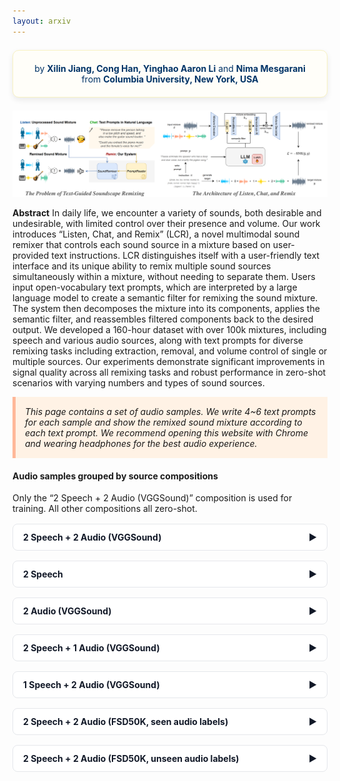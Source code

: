 ```yaml
---
layout: arxiv
---
```


<div style="background-color: #fffef9; padding: 20px; border-radius: 10px; border: 1px solid #f8f2c2; box-shadow: 0 4px 10px rgba(0,0,0,0.08); margin: 1.5em 0; text-align: center; color: #003366;">
  by <b>Xilin Jiang, Cong Han, Yinghao Aaron Li</b> and <b>Nima Mesgarani</b>
  <br>
  from <b>Columbia University, New York, USA</b>
</div>

![abstract](figures/LCR_demo.png)

**Abstract** In daily life, we encounter a variety of sounds, both desirable and undesirable, with limited control over their presence and volume. Our work introduces “Listen, Chat, and Remix” (LCR), a novel multimodal sound remixer that controls each sound source in a mixture based on user-provided text instructions. LCR distinguishes itself with a user-friendly text interface and its unique ability to remix multiple sound sources simultaneously within a mixture, without needing to separate them. Users input open-vocabulary text prompts, which are interpreted by a large language model to create a semantic filter for remixing the sound mixture. The system then decomposes the mixture into its components, applies the semantic filter, and reassembles filtered components back to the desired output. We developed a 160-hour dataset with over 100k mixtures, including speech and various audio sources, along with text prompts for diverse remixing tasks including extraction, removal, and volume control of single or multiple sources. Our experiments demonstrate significant improvements in signal quality across all remixing tasks and robust performance in zero-shot scenarios with varying numbers and types of sound sources.

<div style="background-color: #FFF2E5; padding: 15px; border-left: 5px solid #FFB899; font-style: italic;">
This page contains a set of audio samples. We write 4~6 text prompts for each sample and show the remixed sound mixture according to each text prompt. We recommend opening this website with Chrome and wearing headphones for the best audio experience.
</div>

<style>
  /* Container + table layout */
  .table-container {
    overflow-x: auto;
    width: 100%;
    color: #6B7280;                 /* default gray text */
  }
  .table-container table {
    width: max-content;
    border-collapse: collapse;
    border: 1px solid grey;
  }
  .table-container th,
  .table-container td {
    padding: 10px;
    border: 1px solid black;
    text-align: left;
    vertical-align: top;            /* top-align cells */
  }

  /* Wrapping: headers stay on one line; cells wrap (or honor <br>) */
  .table-container th { white-space: nowrap; color:#111827; }
  .table-container td { white-space: normal; }   /* <= put this AFTER any th,td white-space rules */
</style>

<style>
  /* Accordion */
  details.accordion { border: 1px solid #E5E7EB; border-radius: .5rem; margin: 1rem 0; background:#FFFFFF; }
  details.accordion > summary {
    list-style: none; cursor: pointer; padding: .75rem 1rem; font-weight: 700; color:#111827;
    display:flex; align-items:center; justify-content:space-between; gap:.75rem;
  }
  details.accordion[open] > summary { border-bottom: 1px solid #E5E7EB; }
  details.accordion .section-body { padding: 1rem; }
  /* Chevron */
  .chev { transition: transform .2s ease; }
  details[open] .chev { transform: rotate(90deg); }
</style>


#### Audio samples grouped by source compositions
Only the “2 Speech + 2 Audio (VGGSound)” composition is used for training. All other compositions all zero-shot.

<a name="2s2a"></a>
<details class="accordion">
  <summary>2 Speech + 2 Audio (VGGSound)<span class="chev">▶</span></summary>
  <div class="section-body">
<hr>

<table>
    <tbody>
        <tr>
        <th style="text-align: left;">🔉Input Mixture #1</th>
        <td style="text-align: center;">female speaker with high pitch, normal tempo, high energy, and neutral emotion</td>
        <td style="text-align: center;">male speaker with low pitch, high tempo, normal energy, and neutral emotion</td>
        <td style="text-align: center;">helicopter</td>
        <td style="text-align: center;">turkey gobbling</td>
        </tr>
        <tr>
        <td style="width: 20%;">
            <audio controls>
                <source src="wavs/2Speech2Audio/ex1/mix.wav" type="audio/wav">
                Your browser does not support the audio element.
            </audio>
        </td>
        <td style="width: 20%;">
            <audio controls>
                <source src="wavs/2Speech2Audio/ex1/s0.wav" type="audio/wav">
                Your browser does not support the audio element.
            </audio>
        </td>
        <td style="width: 20%;">
            <audio controls>
                <source src="wavs/2Speech2Audio/ex1/s1.wav" type="audio/wav">
                Your browser does not support the audio element.
            </audio>
        </td>
        <td style="width: 20%;">
            <audio controls>
                <source src="wavs/2Speech2Audio/ex1/s2.wav" type="audio/wav">
                Your browser does not support the audio element.
            </audio>
        </td>
        <td style="width: 20%;">
            <audio controls>
                <source src="wavs/2Speech2Audio/ex1/s3.wav" type="audio/wav">
                Your browser does not support the audio element.
            </audio>
        </td>
        </tr>
    </tbody>
</table>

<table>
    <tr>
        <td colspan="2" style="text-align: left; width: 50%;">✏️"Increase the volume of the speeches and decrease the volume of the background sounds."</td>
        <td colspan="2" style="text-align: left; width: 50%;">✏️"Let's pull out the sound of the fast-talking man and the turkey."</td>
    </tr>
    <tr>
        <th style="width: 25%; text-align: left;">✨Remixed Mixture A</th>
        <th style="width: 25%; text-align: left;">Target Mixture A</th>
        <th style="width: 25%; text-align: left;">✨Remixed Mixture B</th>
        <th style="width: 25%; text-align: left;">Target Mixture B</th>
    </tr>
    <tr>
        <td style="width: 25%;">
            <audio controls>
                <source src="wavs/2Speech2Audio/ex1/edit_UUDD.wav" type="audio/wav">
                Your browser does not support the audio element.
            </audio>
        </td>
        <td style="width: 25%;">
            <audio controls><source src="wavs/2Speech2Audio/ex1/tar_UUDD.wav" type="audio/wav">
                Your browser does not support the audio element.
            </audio>
        </td>
        <td style="width: 25%;">
            <audio controls>
                <source src="wavs/2Speech2Audio/ex1/edit_0101.wav" type="audio/wav">
                Your browser does not support the audio element.
            </audio>
        </td>
        <td style="width: 25%;">
            <audio controls><source src="wavs/2Speech2Audio/ex1/tar_0101.wav" type="audio/wav">
                Your browser does not support the audio element.
            </audio>
        </td>
    </tr>
    <tr>
        <td colspan="2" style="text-align: left; width: 50%;">✏️"Remove all people talking."</td>
        <td colspan="2" style="text-align: left; width: 50%;">✏️"Why not get rid of the man's voice and the turkey's noise, and reduce the helicopter's volume?"</td>
    </tr>
    <tr>
        <th style="width: 25%; text-align: left;">✨Remixed Mixture C</th>
        <th style="width: 25%; text-align: left;">Target Mixture C</th>
        <th style="width: 25%; text-align: left;">✨Remixed Mixture D</th>
        <th style="width: 25%; text-align: left;">Target Mixture D</th>
    </tr>
    <tr>
        <td style="width: 25%;">
            <audio controls>
                <source src="wavs/2Speech2Audio/ex1/edit_0011.wav" type="audio/wav">
                Your browser does not support the audio element.
            </audio>
        </td>
        <td style="width: 25%;">
            <audio controls><source src="wavs/2Speech2Audio/ex1/tar_0011.wav" type="audio/wav">
                Your browser does not support the audio element.
            </audio>
        </td>
        <td style="width: 25%;">
            <audio controls>
                <source src="wavs/2Speech2Audio/ex1/edit_10D0.wav" type="audio/wav">
                Your browser does not support the audio element.
            </audio>
        </td>
        <td style="width: 25%;">
            <audio controls><source src="wavs/2Speech2Audio/ex1/tar_10D0.wav" type="audio/wav">
                Your browser does not support the audio element.
            </audio>
        </td>
    </tr>
    <tr>
        <td colspan="2" style="text-align: left; width: 50%;">✏️"Could you kindly eliminate the sound of the helicopter? I appreciate it."</td>
        <td colspan="2" style="text-align: left; width: 50%;">✏️"Please extract the person with an elevated tone."</td>
    </tr>
    <tr>
        <th style="width: 25%; text-align: left;">✨Remixed Mixture E</th>
        <th style="width: 25%; text-align: left;">Target Mixture E</th>
        <th style="width: 25%; text-align: left;">✨Remixed Mixture F</th>
        <th style="width: 25%; text-align: left;">Target Mixture F</th>
    </tr>
    <tr>
        <td style="width: 25%;">
            <audio controls>
                <source src="wavs/2Speech2Audio/ex1/edit_1101.wav" type="audio/wav">
                Your browser does not support the audio element.
            </audio>
        </td>
        <td style="width: 25%;">
            <audio controls><source src="wavs/2Speech2Audio/ex1/tar_1101.wav" type="audio/wav">
                Your browser does not support the audio element.
            </audio>
        </td>
        <td style="width: 25%;">
            <audio controls>
                <source src="wavs/2Speech2Audio/ex1/edit_1000.wav" type="audio/wav">
                Your browser does not support the audio element.
            </audio>
        </td>
        <td style="width: 25%;">
            <audio controls><source src="wavs/2Speech2Audio/ex1/tar_1000.wav" type="audio/wav">
                Your browser does not support the audio element.
            </audio>
        </td>
    </tr>
</table>
<hr>

<table>
    <tbody>
        <tr>
        <th style="text-align: left;">🔉Input Mixture #2 <span style="font-weight: normal;">consists of</span> </th>
        <td style="text-align: center;">male speaker with low pitch, low tempo, low energy, and sad emotion</td>
        <td style="text-align: center;">female speaker with high pitch, normal tempo, normal energy, and neutral emotion</td>
        <td style="text-align: center;">playing accordion</td>
        <td style="text-align: center;">playing drum kit</td>
        </tr>
        <tr>
        <td style="width: 20%;">
            <audio controls>
                <source src="wavs/2Speech2Audio/ex2/mix.wav" type="audio/wav">
                Your browser does not support the audio element.
            </audio>
        </td>
        <td style="width: 20%;">
            <audio controls>
                <source src="wavs/2Speech2Audio/ex2/s0.wav" type="audio/wav">
                Your browser does not support the audio element.
            </audio>
        </td>
        <td style="width: 20%;">
            <audio controls>
                <source src="wavs/2Speech2Audio/ex2/s1.wav" type="audio/wav">
                Your browser does not support the audio element.
            </audio>
        </td>
        <td style="width: 20%;">
            <audio controls>
                <source src="wavs/2Speech2Audio/ex2/s2.wav" type="audio/wav">
                Your browser does not support the audio element.
            </audio>
        </td>
        <td style="width: 20%;">
            <audio controls>
                <source src="wavs/2Speech2Audio/ex2/s3.wav" type="audio/wav">
                Your browser does not support the audio element.
            </audio>
        </td>
        </tr>
    </tbody>
</table>

<table>
    <tr>
        <td colspan="2" style="text-align: left; width: 50%;">✏️"Is it possible to single out the accordion's performance?"</td>
        <td colspan="2" style="text-align: left; width: 50%;">✏️"Lower the volume of the live accordion music that is currently being played, please."</td>
    </tr>
    <tr>
        <th style="width: 25%; text-align: left;">✨Remixed Mixture A</th>
        <th style="width: 25%; text-align: left;">Target Mixture A</th>
        <th style="width: 25%; text-align: left;">✨Remixed Mixture B</th>
        <th style="width: 25%; text-align: left;">Target Mixture B</th>
    </tr>
    <tr>
        <td style="width: 25%;">
            <audio controls>
                <source src="wavs/2Speech2Audio/ex2/edit_0010.wav" type="audio/wav">
                Your browser does not support the audio element.
            </audio>
        </td>
        <td style="width: 25%;">
            <audio controls><source src="wavs/2Speech2Audio/ex2/tar_0010.wav" type="audio/wav">
                Your browser does not support the audio element.
            </audio>
        </td>
        <td style="width: 25%;">
            <audio controls>
                <source src="wavs/2Speech2Audio/ex2/edit_11D1.wav" type="audio/wav">
                Your browser does not support the audio element.
            </audio>
        </td>
        <td style="width: 25%;">
            <audio controls><source src="wavs/2Speech2Audio/ex2/tar_11D1.wav" type="audio/wav">
                Your browser does not support the audio element.
            </audio>
        </td>
    </tr>
    <tr>
        <td colspan="2" style="text-align: left; width: 50%;">✏️"Could you raise the decibel level of the gloomy speaker that has a subdued tone?"</td>
        <td colspan="2" style="text-align: left; width: 50%;">✏️"Please raise the sound for the
            female speaker with a standard tempo, amplify the playing accordion, reduce the playing drum kit, and decrease the volume for the male speaker with a sluggish pace."</td>
    </tr>
    <tr>
        <th style="width: 25%; text-align: left;">✨Remixed Mixture C</th>
        <th style="width: 25%; text-align: left;">Target Mixture C</th>
        <th style="width: 25%; text-align: left;">✨Remixed Mixture D</th>
        <th style="width: 25%; text-align: left;">Target Mixture D</th>
    </tr>
    <tr>
        <td style="width: 25%;">
            <audio controls>
                <source src="wavs/2Speech2Audio/ex2/edit_U111.wav" type="audio/wav">
                Your browser does not support the audio element.
            </audio>
        </td>
        <td style="width: 25%;">
            <audio controls><source src="wavs/2Speech2Audio/ex2/tar_U111.wav" type="audio/wav">
                Your browser does not support the audio element.
            </audio>
        </td>
        <td style="width: 25%;">
            <audio controls>
                <source src="wavs/2Speech2Audio/ex2/edit_DUUD.wav" type="audio/wav">
                Your browser does not support the audio element.
            </audio>
        </td>
        <td style="width: 25%;">
            <audio controls><source src="wavs/2Speech2Audio/ex2/tar_DUUD.wav" type="audio/wav">
                Your browser does not support the audio element.
            </audio>
        </td>
    </tr>
    <tr>
        <td colspan="2" style="text-align: left; width: 50%;">✏️"I'd like you to exclude the speaker with a high-frequency voice and average vitality, conveying a neutral tone."</td>
        <td colspan="2" style="text-align: left; width: 50%;">✏️"Make everything quieter."</td>
    </tr>
    <tr>
        <th style="width: 25%; text-align: left;">✨Remixed Mixture E</th>
        <th style="width: 25%; text-align: left;">Target Mixture E</th>
        <th style="width: 25%; text-align: left;">✨Remixed Mixture F</th>
        <th style="width: 25%; text-align: left;">Target Mixture F</th>
    </tr>
    <tr>
        <td style="width: 25%;">
            <audio controls>
                <source src="wavs/2Speech2Audio/ex2/edit_1011.wav" type="audio/wav">
                Your browser does not support the audio element.
            </audio>
        </td>
        <td style="width: 25%;">
            <audio controls><source src="wavs/2Speech2Audio/ex2/tar_1011.wav" type="audio/wav">
                Your browser does not support the audio element.
            </audio>
        </td>
        <td style="width: 25%;">
            <audio controls>
                <source src="wavs/2Speech2Audio/ex2/edit_DDDD.wav" type="audio/wav">
                Your browser does not support the audio element.
            </audio>
        </td>
        <td style="width: 25%;">
            <audio controls><source src="wavs/2Speech2Audio/ex2/tar_DDDD.wav" type="audio/wav">
                Your browser does not support the audio element.
            </audio>
        </td>
    </tr>
</table>
<hr>

<table>
    <tbody>
        <tr>
        <th style="text-align: left;">🔉Input Mixture #3 <span style="font-weight: normal;">consists of</span> </th>
        <td style="text-align: center;">male speaker with low pitch, normal tempo, normal energy, and neutral emotion</td>
        <td style="text-align: center;">male speaker with low pitch, high tempo, normal energy, and neutral emotion</td>
        <td style="text-align: center;">underwater bubbling</td>
        <td style="text-align: center;">train horning</td>
        </tr>
        <tr>
        <td style="width: 20%;">
            <audio controls>
                <source src="wavs/2Speech2Audio/ex3/mix.wav" type="audio/wav">
                Your browser does not support the audio element.
            </audio>
        </td>
        <td style="width: 20%;">
            <audio controls>
                <source src="wavs/2Speech2Audio/ex3/s0.wav" type="audio/wav">
                Your browser does not support the audio element.
            </audio>
        </td>
        <td style="width: 20%;">
            <audio controls>
                <source src="wavs/2Speech2Audio/ex3/s1.wav" type="audio/wav">
                Your browser does not support the audio element.
            </audio>
        </td>
        <td style="width: 20%;">
            <audio controls>
                <source src="wavs/2Speech2Audio/ex3/s2.wav" type="audio/wav">
                Your browser does not support the audio element.
            </audio>
        </td>
        <td style="width: 20%;">
            <audio controls>
                <source src="wavs/2Speech2Audio/ex3/s3.wav" type="audio/wav">
                Your browser does not support the audio element.
            </audio>
        </td>
        </tr>
    </tbody>
</table>


<table>
    <tr>
        <td colspan="2" style="text-align: left; width: 50%;">✏️"Enhance this recording by removing all the noises."</td>
        <td colspan="2" style="text-align: left; width: 50%;">✏️"Could you raise the audio level of the underwater bubbling sound exclusively?"</td>
    </tr>
    <tr>
        <th style="width: 25%; text-align: left;">✨Remixed Mixture A</th>
        <th style="width: 25%; text-align: left;">Target Mixture A</th>
        <th style="width: 25%; text-align: left;">✨Remixed Mixture B</th>
        <th style="width: 25%; text-align: left;">Target Mixture B</th>
    </tr>
    <tr>
        <td style="width: 25%;">
            <audio controls>
                <source src="wavs/2Speech2Audio/ex3/edit_1100.wav" type="audio/wav">
                Your browser does not support the audio element.
            </audio>
        </td>
        <td style="width: 25%;">
            <audio controls><source src="wavs/2Speech2Audio/ex3/tar_1100.wav" type="audio/wav">
                Your browser does not support the audio element.
            </audio>
        </td>
        <td style="width: 25%;">
            <audio controls>
                <source src="wavs/2Speech2Audio/ex3/edit_11U1.wav" type="audio/wav">
                Your browser does not support the audio element.
            </audio>
        </td>
        <td style="width: 25%;">
            <audio controls><source src="wavs/2Speech2Audio/ex3/tar_11U1.wav" type="audio/wav">
                Your browser does not support the audio element.
            </audio>
        </td>
    </tr>
    <tr>
        <td colspan="2" style="text-align: left; width: 50%;">✏️"Can you adjust the sound so
            that both speakers are louder, the train horn is quieter, and the underwater bubbling is completely removed from the recording?"</td>
        <td colspan="2" style="text-align: left; width: 50%;">✏️"Is it possible to turn down the speakers' volume and crank up the background ambiance?"</td>
    </tr>
    <tr>
        <th style="width: 25%; text-align: left;">✨Remixed Mixture C</th>
        <th style="width: 25%; text-align: left;">Target Mixture C</th>
        <th style="width: 25%; text-align: left;">✨Remixed Mixture D</th>
        <th style="width: 25%; text-align: left;">Target Mixture D</th>
    </tr>
    <tr>
        <td style="width: 25%;">
            <audio controls>
                <source src="wavs/2Speech2Audio/ex3/edit_UU0D.wav" type="audio/wav">
                Your browser does not support the audio element.
            </audio>
        </td>
        <td style="width: 25%;">
            <audio controls><source src="wavs/2Speech2Audio/ex3/tar_UU0D.wav" type="audio/wav">
                Your browser does not support the audio element.
            </audio>
        </td>
        <td style="width: 25%;">
            <audio controls>
                <source src="wavs/2Speech2Audio/ex3/edit_DDUU.wav" type="audio/wav">
                Your browser does not support the audio element.
            </audio>
        </td>
        <td style="width: 25%;">
            <audio controls><source src="wavs/2Speech2Audio/ex3/tar_DDUU.wav" type="audio/wav">
                Your browser does not support the audio element.
            </audio>
        </td>
    </tr>
    <tr>
        <td colspan="2" style="text-align: left; width: 50%;">✏️"I'd like you to edit out the speaker characterized by a faster tempo and the train horn sound altogether."</td>
        <td colspan="2" style="text-align: left; width: 50%;">✏️"Can you remove the speaker with a rapid rhythm?"</td>
    </tr>
    <tr>
        <th style="width: 25%; text-align: left;">✨Remixed Mixture E</th>
        <th style="width: 25%; text-align: left;">Target Mixture E</th>
        <th style="width: 25%; text-align: left;">✨Remixed Mixture F</th>
        <th style="width: 25%; text-align: left;">Target Mixture F</th>
    </tr>
    <tr>
        <td style="width: 25%;">
            <audio controls>
                <source src="wavs/2Speech2Audio/ex3/edit_1010.wav" type="audio/wav">
                Your browser does not support the audio element.
            </audio>
        </td>
        <td style="width: 25%;">
            <audio controls><source src="wavs/2Speech2Audio/ex3/tar_1010.wav" type="audio/wav">
                Your browser does not support the audio element.
            </audio>
        </td>
        <td style="width: 25%;">
            <audio controls>
                <source src="wavs/2Speech2Audio/ex3/edit_1011.wav" type="audio/wav">
                Your browser does not support the audio element.
            </audio>
        </td>
        <td style="width: 25%;">
            <audio controls><source src="wavs/2Speech2Audio/ex3/tar_1011.wav" type="audio/wav">
                Your browser does not support the audio element.
            </audio>
        </td>
    </tr>
</table>
<hr>

<table>
    <tbody>
        <tr>
        <th style="text-align: left;">🔉Input Mixture #4 <span style="font-weight: normal;">consists of</span> </th>
        <td style="text-align: center;">female speaker with normal pitch, normal tempo, normal energy, and neutral emotion</td>
        <td style="text-align: center;">male speaker with low pitch, normal tempo, high energy, and neutral emotion</td>
        <td style="text-align: center;">playing hammond organ</td>
        <td style="text-align: center;">rain</td>
        </tr>
        <tr>
        <td style="width: 20%;">
            <audio controls>
                <source src="wavs/2Speech2Audio/ex4/mix.wav" type="audio/wav">
                Your browser does not support the audio element.
            </audio>
        </td>
        <td style="width: 20%;">
            <audio controls>
                <source src="wavs/2Speech2Audio/ex4/s0.wav" type="audio/wav">
                Your browser does not support the audio element.
            </audio>
        </td>
        <td style="width: 20%;">
            <audio controls>
                <source src="wavs/2Speech2Audio/ex4/s1.wav" type="audio/wav">
                Your browser does not support the audio element.
            </audio>
        </td>
        <td style="width: 20%;">
            <audio controls>
                <source src="wavs/2Speech2Audio/ex4/s2.wav" type="audio/wav">
                Your browser does not support the audio element.
            </audio>
        </td>
        <td style="width: 20%;">
            <audio controls>
                <source src="wavs/2Speech2Audio/ex4/s3.wav" type="audio/wav">
                Your browser does not support the audio element.
            </audio>
        </td>
        </tr>
    </tbody>
</table>


<table>
    <tr>
        <td colspan="2" style="text-align: left; width: 50%;">✏️"Can you edit the recording to extract the sound of the organ and rainfall?"</td>
        <td colspan="2" style="text-align: left; width: 50%;">✏️"Can you modify the sound so that the rain and Hammond organ
            are quieter, the female speaker with normal pitch and energy is louder, and the male speaker with low pitch and high energy is entirely eliminated from the recording?"</td>
    </tr>
    <tr>
        <th style="width: 25%; text-align: left;">✨Remixed Mixture A</th>
        <th style="width: 25%; text-align: left;">Target Mixture A</th>
        <th style="width: 25%; text-align: left;">✨Remixed Mixture B</th>
        <th style="width: 25%; text-align: left;">Target Mixture B</th>
    </tr>
    <tr>
        <td style="width: 25%;">
            <audio controls>
                <source src="wavs/2Speech2Audio/ex4/edit_0011.wav" type="audio/wav">
                Your browser does not support the audio element.
            </audio>
        </td>
        <td style="width: 25%;">
            <audio controls><source src="wavs/2Speech2Audio/ex4/tar_0011.wav" type="audio/wav">
                Your browser does not support the audio element.
            </audio>
        </td>
        <td style="width: 25%;">
            <audio controls>
                <source src="wavs/2Speech2Audio/ex4/edit_U0DD.wav" type="audio/wav">
                Your browser does not support the audio element.
            </audio>
        </td>
        <td style="width: 25%;">
            <audio controls><source src="wavs/2Speech2Audio/ex4/tar_U0DD.wav" type="audio/wav">
                Your browser does not support the audio element.
            </audio>
        </td>
    </tr>
    <tr>
        <td colspan="2" style="text-align: left; width: 50%;">✏️"I'd like you to turn down the volume for the lady with the average pitch."</td>
        <td colspan="2" style="text-align: left; width: 50%;">✏️"Please remove the the organ music and both the female and male speakers
            in the audio track."</td>
    </tr>
    <tr>
        <th style="width: 25%; text-align: left;">✨Remixed Mixture C</th>
        <th style="width: 25%; text-align: left;">Target Mixture C</th>
        <th style="width: 25%; text-align: left;">✨Remixed Mixture D</th>
        <th style="width: 25%; text-align: left;">Target Mixture D</th>
    </tr>
    <tr>
        <td style="width: 25%;">
            <audio controls>
                <source src="wavs/2Speech2Audio/ex4/edit_D111.wav" type="audio/wav">
                Your browser does not support the audio element.
            </audio>
        </td>
        <td style="width: 25%;">
            <audio controls><source src="wavs/2Speech2Audio/ex4/tar_D111.wav" type="audio/wav">
                Your browser does not support the audio element.
            </audio>
        </td>
        <td style="width: 25%;">
            <audio controls>
                <source src="wavs/2Speech2Audio/ex4/edit_0001.wav" type="audio/wav">
                Your browser does not support the audio element.
            </audio>
        </td>
        <td style="width: 25%;">
            <audio controls><source src="wavs/2Speech2Audio/ex4/tar_0001.wav" type="audio/wav">
                Your browser does not support the audio element.
            </audio>
        </td>
    </tr>
    <tr>
        <td colspan="2" style="text-align: left; width: 50%;">✏️"Please make the organ music louder."</td>
        <td colspan="2" style="text-align: left; width: 50%;">✏️"Let's extract the part featuring the speaker characterized by typical tone?"</td>
    </tr>
    <tr>
        <th style="width: 25%; text-align: left;">✨Remixed Mixture E</th>
        <th style="width: 25%; text-align: left;">Target Mixture E</th>
        <th style="width: 25%; text-align: left;">✨Remixed Mixture F</th>
        <th style="width: 25%; text-align: left;">Target Mixture F</th>
    </tr>
    <tr>
        <td style="width: 25%;">
            <audio controls>
                <source src="wavs/2Speech2Audio/ex4/edit_11U1.wav" type="audio/wav">
                Your browser does not support the audio element.
            </audio>
        </td>
        <td style="width: 25%;">
            <audio controls><source src="wavs/2Speech2Audio/ex4/tar_11U1.wav" type="audio/wav">
                Your browser does not support the audio element.
            </audio>
        </td>
        <td style="width: 25%;">
            <audio controls>
                <source src="wavs/2Speech2Audio/ex4/edit_1000.wav" type="audio/wav">
                Your browser does not support the audio element.
            </audio>
        </td>
        <td style="width: 25%;">
            <audio controls><source src="wavs/2Speech2Audio/ex4/tar_1000.wav" type="audio/wav">
                Your browser does not support the audio element.
            </audio>
        </td>
    </tr>
</table>
<hr>

<table>
    <tbody>
        <tr>
        <th style="text-align: left;">🔉Input Mixture #5 <span style="font-weight: normal;">consists of</span> </th>
        <td style="text-align: center;">female speaker with normal pitch, normal tempo, low energy, and neutral emotion</td>
        <td style="text-align: center;">female speaker with normal pitch, low tempo, normal energy, and neutral emotion</td>
        <td style="text-align: center;">church bell ringing</td>
        <td style="text-align: center;">playing theremin</td>
        </tr>
        <tr>
        <td style="width: 20%;">
            <audio controls>
                <source src="wavs/2Speech2Audio/ex5/mix.wav" type="audio/wav">
                Your browser does not support the audio element.
            </audio>
        </td>
        <td style="width: 20%;">
            <audio controls>
                <source src="wavs/2Speech2Audio/ex5/s0.wav" type="audio/wav">
                Your browser does not support the audio element.
            </audio>
        </td>
        <td style="width: 20%;">
            <audio controls>
                <source src="wavs/2Speech2Audio/ex5/s1.wav" type="audio/wav">
                Your browser does not support the audio element.
            </audio>
        </td>
        <td style="width: 20%;">
            <audio controls>
                <source src="wavs/2Speech2Audio/ex5/s2.wav" type="audio/wav">
                Your browser does not support the audio element.
            </audio>
        </td>
        <td style="width: 20%;">
            <audio controls>
                <source src="wavs/2Speech2Audio/ex5/s3.wav" type="audio/wav">
                Your browser does not support the audio element.
            </audio>
        </td>
        </tr>
    </tbody>
</table>


<table>
    <tr>
        <td colspan="2" style="text-align: left; width: 50%;">✏️"Extract the bell ringing from the rest of the audio."</td>
        <td colspan="2" style="text-align: left; width: 50%;">✏️"Could you amplify the audio level of the speaker with normal energy and slow tempo, and also raise the church bell ringing sound, but lower the volume of the speaker with low vitality?"</td>
    </tr>
    <tr>
        <th style="width: 25%; text-align: left;">✨Remixed Mixture A</th>
        <th style="width: 25%; text-align: left;">Target Mixture A</th>
        <th style="width: 25%; text-align: left;">✨Remixed Mixture B</th>
        <th style="width: 25%; text-align: left;">Target Mixture B</th>
    </tr>
    <tr>
        <td style="width: 25%;">
            <audio controls>
                <source src="wavs/2Speech2Audio/ex5/edit_0010.wav" type="audio/wav">
                Your browser does not support the audio element.
            </audio>
        </td>
        <td style="width: 25%;">
            <audio controls><source src="wavs/2Speech2Audio/ex5/tar_0010.wav" type="audio/wav">
                Your browser does not support the audio element.
            </audio>
        </td>
        <td style="width: 25%;">
            <audio controls>
                <source src="wavs/2Speech2Audio/ex5/edit_DUU1.wav" type="audio/wav">
                Your browser does not support the audio element.
            </audio>
        </td>
        <td style="width: 25%;">
            <audio controls><source src="wavs/2Speech2Audio/ex5/tar_DUU1.wav" type="audio/wav">
                Your browser does not support the audio element.
            </audio>
        </td>
    </tr>
    <tr>
        <td colspan="2" style="text-align: left; width: 50%;">✏️"Let's extract all human voices from the recording."</td>
        <td colspan="2" style="text-align: left; width: 50%;">✏️"Reduce the background audio and turn up the volume on the talking parts."</td>
    </tr>
    <tr>
        <th style="width: 25%; text-align: left;">✨Remixed Mixture C</th>
        <th style="width: 25%; text-align: left;">Target Mixture C</th>
        <th style="width: 25%; text-align: left;">✨Remixed Mixture D</th>
        <th style="width: 25%; text-align: left;">Target Mixture D</th>
    </tr>
    <tr>
        <td style="width: 25%;">
            <audio controls>
                <source src="wavs/2Speech2Audio/ex5/edit_1100.wav" type="audio/wav">
                Your browser does not support the audio element.
            </audio>
        </td>
        <td style="width: 25%;">
            <audio controls><source src="wavs/2Speech2Audio/ex5/tar_1100.wav" type="audio/wav">
                Your browser does not support the audio element.
            </audio>
        </td>
        <td style="width: 25%;">
            <audio controls>
                <source src="wavs/2Speech2Audio/ex5/edit_UUDD.wav" type="audio/wav">
                Your browser does not support the audio element.
            </audio>
        </td>
        <td style="width: 25%;">
            <audio controls><source src="wavs/2Speech2Audio/ex5/tar_UUDD.wav" type="audio/wav">
                Your browser does not support the audio element.
            </audio>
        </td>
    </tr>
    <tr>
        <td colspan="2" style="text-align: left; width: 50%;">✏️"Is it feasible to erase the theremin's playing sound?"</td>
        <td colspan="2" style="text-align: left; width: 50%;">✏️"I'd like you to amplify the playing theremin sound and reduce the church bell ringing sound."</td>
    </tr>
    <tr>
        <th style="width: 25%; text-align: left;">✨Remixed Mixture E</th>
        <th style="width: 25%; text-align: left;">Target Mixture E</th>
        <th style="width: 25%; text-align: left;">✨Remixed Mixture F</th>
        <th style="width: 25%; text-align: left;">Target Mixture F</th>
    </tr>
    <tr>
        <td style="width: 25%;">
            <audio controls>
                <source src="wavs/2Speech2Audio/ex5/edit_1110.wav" type="audio/wav">
                Your browser does not support the audio element.
            </audio>
        </td>
        <td style="width: 25%;">
            <audio controls><source src="wavs/2Speech2Audio/ex5/tar_1110.wav" type="audio/wav">
                Your browser does not support the audio element.
            </audio>
        </td>
        <td style="width: 25%;">
            <audio controls>
                <source src="wavs/2Speech2Audio/ex5/edit_11DU.wav" type="audio/wav">
                Your browser does not support the audio element.
            </audio>
        </td>
        <td style="width: 25%;">
            <audio controls><source src="wavs/2Speech2Audio/ex5/tar_11DU.wav" type="audio/wav">
                Your browser does not support the audio element.
            </audio>
        </td>
    </tr>
</table>
<hr>
  </div>
</details>

<a name="2s"></a>
<details class="accordion">
  <summary>2 Speech<span class="chev">▶</span></summary>
  <div class="section-body">
<hr>

<table>
    <tbody>
        <tr>
        <th style="text-align: left;">🔉Input Mixture #6 <span style="font-weight: normal;">consists of</span> </th>
        <td style="text-align: center;">female speaker with normal pitch, normal <br> tempo, low energy, and contempt emotion</td>
        <td style="text-align: center;">female speaker with normal pitch, normal <br> tempo, normal energy, and neutral emotion</td>
        </tr>
        <tr>
        <td style="width: 33%;">
            <audio controls>
                <source src="wavs/2Speech/ex1/mix.wav" type="audio/wav">
                Your browser does not support the audio element.
            </audio>
        </td>
        <td style="width: 33%;">
            <audio controls>
                <source src="wavs/2Speech/ex1/s0.wav" type="audio/wav">
                Your browser does not support the audio element.
            </audio>
        </td>
        <td style="width: 33%;">
            <audio controls>
                <source src="wavs/2Speech/ex1/s1.wav" type="audio/wav">
                Your browser does not support the audio element.
            </audio>
        </td>
        </tr>
    </tbody>
</table>


<table>
    <tr>
        <td colspan="2" style="text-align: left; width: 50%;">✏️"Can you extract the speaker characterized by their contemptuous manner?"</td>
        <td colspan="2" style="text-align: left; width: 50%;">✏️"Is it possible to turn up the volume of the speaker exhibiting typical enthusiasm and reduce the volume of the speaker showing low energy?"</td>
    </tr>
    <tr>
        <th style="width: 25%; text-align: left;">✨Remixed Mixture A</th>
        <th style="width: 25%; text-align: left;">Target Mixture A</th>
        <th style="width: 25%; text-align: left;">✨Remixed Mixture B</th>
        <th style="width: 25%; text-align: left;">Target Mixture B</th>
    </tr>
    <tr>
        <td style="width: 25%;">
            <audio controls>
                <source src="wavs/2Speech/ex1/edit_10.wav" type="audio/wav">
                Your browser does not support the audio element.
            </audio>
        </td>
        <td style="width: 25%;">
            <audio controls><source src="wavs/2Speech/ex1/tar_10.wav" type="audio/wav">
                Your browser does not support the audio element.
            </audio>
        </td>
        <td style="width: 25%;">
            <audio controls>
                <source src="wavs/2Speech/ex1/edit_DU.wav" type="audio/wav">
                Your browser does not support the audio element.
            </audio>
        </td>
        <td style="width: 25%;">
            <audio controls><source src="wavs/2Speech/ex1/tar_DU.wav" type="audio/wav">
                Your browser does not support the audio element.
            </audio>
        </td>
    </tr>
    <tr>
        <td colspan="2" style="text-align: left; width: 50%;">✏️"Could you isolate the speaker without emotion and speaking in a normal volume?"</td>
        <td colspan="2" style="text-align: left; width: 50%;">✏️"Why not turn up the sound of the contemptuous speaker while removing the speaker maintaining a neutral emotional state?"</td>
    </tr>
    <tr>
        <th style="width: 25%; text-align: left;">✨Remixed Mixture C</th>
        <th style="width: 25%; text-align: left;">Target Mixture C</th>
        <th style="width: 25%; text-align: left;">✨Remixed Mixture D</th>
        <th style="width: 25%; text-align: left;">Target Mixture D</th>
    </tr>
    <tr>
        <td style="width: 25%;">
            <audio controls>
                <source src="wavs/2Speech/ex1/edit_01.wav" type="audio/wav">
                Your browser does not support the audio element.
            </audio>
        </td>
        <td style="width: 25%;">
            <audio controls><source src="wavs/2Speech/ex1/tar_01.wav" type="audio/wav">
                Your browser does not support the audio element.
            </audio>
        </td>
        <td style="width: 25%;">
            <audio controls>
                <source src="wavs/2Speech/ex1/edit_U0.wav" type="audio/wav">
                Your browser does not support the audio element.
            </audio>
        </td>
        <td style="width: 25%;">
            <audio controls><source src="wavs/2Speech/ex1/tar_U0.wav" type="audio/wav">
                Your browser does not support the audio element.
            </audio>
        </td>
    </tr>
</table>
<hr>

<table>
    <tbody>
        <tr>
        <th style="text-align: left;">🔉Input Mixture #7 <span style="font-weight: normal;">consists of</span> </th>
        <td style="text-align: center;">female speaker with normal pitch, high <br> tempo, normal energy, and neutral emotion</td>
        <td style="text-align: center;">male speaker with low pitch, low <br> tempo, high energy, and neutral emotion</td>
        </tr>
        <tr>
        <td style="width: 33%;">
            <audio controls>
                <source src="wavs/2Speech/ex2/mix.wav" type="audio/wav">
                Your browser does not support the audio element.
            </audio>
        </td>
        <td style="width: 33%;">
            <audio controls>
                <source src="wavs/2Speech/ex2/s0.wav" type="audio/wav">
                Your browser does not support the audio element.
            </audio>
        </td>
        <td style="width: 33%;">
            <audio controls>
                <source src="wavs/2Speech/ex2/s1.wav" type="audio/wav">
                Your browser does not support the audio element.
            </audio>
        </td>
        </tr>
    </tbody>
</table>

<table>
    <tr>
        <td colspan="2" style="text-align: left; width: 50%;">✏️"I'd appreciate it if you could eliminate the speaker who is speaking at a rapid pace."</td>
        <td colspan="2" style="text-align: left; width: 50%;">✏️"The female speaker talks is loud. Could you turn down the volume?"</td>
    </tr>
    <tr>
        <th style="width: 25%; text-align: left;">✨Remixed Mixture A</th>
        <th style="width: 25%; text-align: left;">Target Mixture A</th>
        <th style="width: 25%; text-align: left;">✨Remixed Mixture B</th>
        <th style="width: 25%; text-align: left;">Target Mixture B</th>
    </tr>
    <tr>
        <td style="width: 25%;">
            <audio controls>
                <source src="wavs/2Speech/ex2/edit_01.wav" type="audio/wav">
                Your browser does not support the audio element.
            </audio>
        </td>
        <td style="width: 25%;">
            <audio controls><source src="wavs/2Speech/ex2/tar_01.wav" type="audio/wav">
                Your browser does not support the audio element.
            </audio>
        </td>
        <td style="width: 25%;">
            <audio controls>
                <source src="wavs/2Speech/ex2/edit_D1.wav" type="audio/wav">
                Your browser does not support the audio element.
            </audio>
        </td>
        <td style="width: 25%;">
            <audio controls><source src="wavs/2Speech/ex2/tar_D1.wav" type="audio/wav">
                Your browser does not support the audio element.
            </audio>
        </td>
    </tr>
    <tr>
        <td colspan="2" style="text-align: left; width: 50%;">✏️"Remove the gentleman with a deep tone."</td>
        <td colspan="2" style="text-align: left; width: 50%;">✏️"Begin by decreasing the volume of the female speaker with a fast tempo, and then increase the volume of the male speaker with a low pitch."</td>
    </tr>
    <tr>
        <th style="width: 25%; text-align: left;">✨Remixed Mixture C</th>
        <th style="width: 25%; text-align: left;">Target Mixture C</th>
        <th style="width: 25%; text-align: left;">✨Remixed Mixture D</th>
        <th style="width: 25%; text-align: left;">Target Mixture D</th>
    </tr>
    <tr>
        <td style="width: 25%;">
            <audio controls>
                <source src="wavs/2Speech/ex2/edit_10.wav" type="audio/wav">
                Your browser does not support the audio element.
            </audio>
        </td>
        <td style="width: 25%;">
            <audio controls><source src="wavs/2Speech/ex2/tar_10.wav" type="audio/wav">
                Your browser does not support the audio element.
            </audio>
        </td>
        <td style="width: 25%;">
            <audio controls>
                <source src="wavs/2Speech/ex2/edit_DU.wav" type="audio/wav">
                Your browser does not support the audio element.
            </audio>
        </td>
        <td style="width: 25%;">
            <audio controls><source src="wavs/2Speech/ex2/tar_DU.wav" type="audio/wav">
                Your browser does not support the audio element.
            </audio>
        </td>
    </tr>
</table>
<hr>
  </div>
</details>

<a name="2a"></a>
<details class="accordion">
  <summary>2 Audio (VGGSound)<span class="chev">▶</span></summary>
  <div class="section-body">
<hr>

<table>
    <tbody>
        <tr>
        <th style="text-align: left;">🔉Input Mixture #8 <span style="font-weight: normal;">consists of</span> </th>
        <td style="text-align: center;">playing tabla</td>
        <td style="text-align: center;">missile launch</td>
        </tr>
        <tr>
        <td style="width: 33%;">
            <audio controls>
                <source src="wavs/2Audio/ex1/mix.wav" type="audio/wav">
                Your browser does not support the audio element.
            </audio>
        </td>
        <td style="width: 33%;">
            <audio controls>
                <source src="wavs/2Audio/ex1/s0.wav" type="audio/wav">
                Your browser does not support the audio element.
            </audio>
        </td>
        <td style="width: 33%;">
            <audio controls>
                <source src="wavs/2Audio/ex1/s1.wav" type="audio/wav">
                Your browser does not support the audio element.
            </audio>
        </td>
        </tr>
    </tbody>
</table>


<table>
    <tr>
        <td colspan="2" style="text-align: left; width: 50%;">✏️"Please turn up the volume of the playing tabla sound and remove the missile launch sound."</td>
        <td colspan="2" style="text-align: left; width: 50%;">✏️"Kindly turn down the sound of the rocket being launched."</td>
    </tr>
    <tr>
        <th style="width: 25%; text-align: left;">✨Remixed Mixture A</th>
        <th style="width: 25%; text-align: left;">Target Mixture A</th>
        <th style="width: 25%; text-align: left;">✨Remixed Mixture B</th>
        <th style="width: 25%; text-align: left;">Target Mixture B</th>
    </tr>
    <tr>
        <td style="width: 25%;">
            <audio controls>
                <source src="wavs/2Audio/ex1/edit_U0.wav" type="audio/wav">
                Your browser does not support the audio element.
            </audio>
        </td>
        <td style="width: 25%;">
            <audio controls><source src="wavs/2Audio/ex1/tar_U0.wav" type="audio/wav">
                Your browser does not support the audio element.
            </audio>
        </td>
        <td style="width: 25%;">
            <audio controls>
                <source src="wavs/2Audio/ex1/edit_1D.wav" type="audio/wav">
                Your browser does not support the audio element.
            </audio>
        </td>
        <td style="width: 25%;">
            <audio controls><source src="wavs/2Audio/ex1/tar_1D.wav" type="audio/wav">
                Your browser does not support the audio element.
            </audio>
        </td>
    </tr>
    <tr>
        <td colspan="2" style="text-align: left; width: 50%;">✏️"Extract the tabla music for me."</td>
        <td colspan="2" style="text-align: left; width: 50%;">✏️"Could you decrease the volume for both the missile launch and the playing tabla sounds?"</td>
    </tr>
    <tr>
        <th style="width: 25%; text-align: left;">✨Remixed Mixture C</th>
        <th style="width: 25%; text-align: left;">Target Mixture C</th>
        <th style="width: 25%; text-align: left;">✨Remixed Mixture D</th>
        <th style="width: 25%; text-align: left;">Target Mixture D</th>
    </tr>
    <tr>
        <td style="width: 25%;">
            <audio controls>
                <source src="wavs/2Audio/ex1/edit_10.wav" type="audio/wav">
                Your browser does not support the audio element.
            </audio>
        </td>
        <td style="width: 25%;">
            <audio controls><source src="wavs/2Audio/ex1/tar_10.wav" type="audio/wav">
                Your browser does not support the audio element.
            </audio>
        </td>
        <td style="width: 25%;">
            <audio controls>
                <source src="wavs/2Audio/ex1/edit_DD.wav" type="audio/wav">
                Your browser does not support the audio element.
            </audio>
        </td>
        <td style="width: 25%;">
            <audio controls><source src="wavs/2Audio/ex1/tar_DD.wav" type="audio/wav">
                Your browser does not support the audio element.
            </audio>
        </td>
    </tr>
</table>
<hr>

<table>
    <tbody>
        <tr>
        <th style="text-align: left;">🔉Input Mixture #9 <span style="font-weight: normal;">consists of</span> </th>
        <td style="text-align: center;">fireworks banging</td>
        <td style="text-align: center;">vacuum cleaner cleaning floors</td>
        </tr>
        <tr>
        <td style="width: 33%;">
            <audio controls>
                <source src="wavs/2Audio/ex2/mix.wav" type="audio/wav">
                Your browser does not support the audio element.
            </audio>
        </td>
        <td style="width: 33%;">
            <audio controls>
                <source src="wavs/2Audio/ex2/s0.wav" type="audio/wav">
                Your browser does not support the audio element.
            </audio>
        </td>
        <td style="width: 33%;">
            <audio controls>
                <source src="wavs/2Audio/ex2/s1.wav" type="audio/wav">
                Your browser does not support the audio element.
            </audio>
        </td>
        </tr>
    </tbody>
</table>


<table>
    <tr>
        <td colspan="2" style="text-align: left; width: 50%;">✏️"Is it possible to remove the noise from the vacuum and increase the volume of the fireworks?"</td>
        <td colspan="2" style="text-align: left; width: 50%;">✏️"Please take out the sound of the fireworks banging and enhance the volume of the vacuum cleaner cleaning the floors."</td>
    </tr>
    <tr>
        <th style="width: 25%; text-align: left;">✨Remixed Mixture A</th>
        <th style="width: 25%; text-align: left;">Target Mixture A</th>
        <th style="width: 25%; text-align: left;">✨Remixed Mixture B</th>
        <th style="width: 25%; text-align: left;">Target Mixture B</th>
    </tr>
    <tr>
        <td style="width: 25%;">
            <audio controls>
                <source src="wavs/2Audio/ex2/edit_U0.wav" type="audio/wav">
                Your browser does not support the audio element.
            </audio>
        </td>
        <td style="width: 25%;">
            <audio controls><source src="wavs/2Audio/ex2/tar_U0.wav" type="audio/wav">
                Your browser does not support the audio element.
            </audio>
        </td>
        <td style="width: 25%;">
            <audio controls>
                <source src="wavs/2Audio/ex2/edit_0U.wav" type="audio/wav">
                Your browser does not support the audio element.
            </audio>
        </td>
        <td style="width: 25%;">
            <audio controls><source src="wavs/2Audio/ex2/tar_0U.wav" type="audio/wav">
                Your browser does not support the audio element.
            </audio>
        </td>
    </tr>
    <tr>
        <td colspan="2" style="text-align: left; width: 50%;">✏️"Could you eliminate the noise from the fireworks explosions, please?"</td>
        <td colspan="2" style="text-align: left; width: 50%;">✏️"Just extract the firework for me."</td>
    </tr>
    <tr>
        <th style="width: 25%; text-align: left;">✨Remixed Mixture C</th>
        <th style="width: 25%; text-align: left;">Target Mixture C</th>
        <th style="width: 25%; text-align: left;">✨Remixed Mixture D</th>
        <th style="width: 25%; text-align: left;">Target Mixture D</th>
    </tr>
    <tr>
        <td style="width: 25%;">
            <audio controls>
                <source src="wavs/2Audio/ex2/edit_01.wav" type="audio/wav">
                Your browser does not support the audio element.
            </audio>
        </td>
        <td style="width: 25%;">
            <audio controls><source src="wavs/2Audio/ex2/tar_01.wav" type="audio/wav">
                Your browser does not support the audio element.
            </audio>
        </td>
        <td style="width: 25%;">
            <audio controls>
                <source src="wavs/2Audio/ex2/edit_10.wav" type="audio/wav">
                Your browser does not support the audio element.
            </audio>
        </td>
        <td style="width: 25%;">
            <audio controls><source src="wavs/2Audio/ex2/tar_10.wav" type="audio/wav">
                Your browser does not support the audio element.
            </audio>
        </td>
    </tr>
</table>
<hr>
  </div>
</details>

<a name="2s1a"></a>
<details class="accordion">
  <summary>2 Speech + 1 Audio (VGGSound)<span class="chev">▶</span></summary>
  <div class="section-body">
<hr>

<table>
    <tbody>
        <tr>
        <th style="text-align: left;">🔉Input Mixture #10 <span style="font-weight: normal;">consists of</span> </th>
        <td style="text-align: center;">male speaker with normal pitch, low tempo, normal energy, and surprised emotion</td>
        <td style="text-align: center;">female speaker with high pitch, high tempo, low energy, and neutral emotion</td>
        <td style="text-align: center;">playing banjo</td>
        </tr>
        <tr>
        <td style="width: 20%;">
            <audio controls>
                <source src="wavs/2Speech1Audio/ex1/mix.wav" type="audio/wav">
                Your browser does not support the audio element.
            </audio>
        </td>
        <td style="width: 20%;">
            <audio controls>
                <source src="wavs/2Speech1Audio/ex1/s0.wav" type="audio/wav">
                Your browser does not support the audio element.
            </audio>
        </td>
        <td style="width: 20%;">
            <audio controls>
                <source src="wavs/2Speech1Audio/ex1/s1.wav" type="audio/wav">
                Your browser does not support the audio element.
            </audio>
        </td>
        <td style="width: 20%;">
            <audio controls>
                <source src="wavs/2Speech1Audio/ex1/s2.wav" type="audio/wav">
                Your browser does not support the audio element.
            </audio>
        </td>
        </tr>
    </tbody>
</table>


<table>
    <tr>
        <td colspan="2" style="text-align: left; width: 50%;">✏️"Lower the sound level of the banjo playing, remove the woman with a high-paced, low-energy delivery, and increase the volume of the surprised man who speaks slowly with normal enthusiasm."</td>
        <td colspan="2" style="text-align: left; width: 50%;">✏️"Try to delete the surprised male speaker, if you can."</td>
    </tr>
    <tr>
        <th style="width: 25%; text-align: left;">✨Remixed Mixture A</th>
        <th style="width: 25%; text-align: left;">Target Mixture A</th>
        <th style="width: 25%; text-align: left;">✨Remixed Mixture B</th>
        <th style="width: 25%; text-align: left;">Target Mixture B</th>
    </tr>
    <tr>
        <td style="width: 25%;">
            <audio controls>
                <source src="wavs/2Speech1Audio/ex1/edit_U0D.wav" type="audio/wav">
                Your browser does not support the audio element.
            </audio>
        </td>
        <td style="width: 25%;">
            <audio controls><source src="wavs/2Speech1Audio/ex1/tar_U0D.wav" type="audio/wav">
                Your browser does not support the audio element.
            </audio>
        </td>
        <td style="width: 25%;">
            <audio controls>
                <source src="wavs/2Speech1Audio/ex1/edit_011.wav" type="audio/wav">
                Your browser does not support the audio element.
            </audio>
        </td>
        <td style="width: 25%;">
            <audio controls><source src="wavs/2Speech1Audio/ex1/tar_011.wav" type="audio/wav">
                Your browser does not support the audio element.
            </audio>
        </td>
    </tr>
    <tr>
        <td colspan="2" style="text-align: left; width: 50%;">✏️"Could you decrease the audio level of the female speaker with a fast tempo and low vitality who maintains a neutral emotion?"</td>
        <td colspan="2" style="text-align: left; width: 50%;">✏️"Extract the banjo music from the audio."</td>
    </tr>
    <tr>
        <th style="width: 25%; text-align: left;">✨Remixed Mixture C</th>
        <th style="width: 25%; text-align: left;">Target Mixture C</th>
        <th style="width: 25%; text-align: left;">✨Remixed Mixture D</th>
        <th style="width: 25%; text-align: left;">Target Mixture D</th>
    </tr>
    <tr>
        <td style="width: 25%;">
            <audio controls>
                <source src="wavs/2Speech1Audio/ex1/edit_1D1.wav" type="audio/wav">
                Your browser does not support the audio element.
            </audio>
        </td>
        <td style="width: 25%;">
            <audio controls><source src="wavs/2Speech1Audio/ex1/tar_1D1.wav" type="audio/wav">
                Your browser does not support the audio element.
            </audio>
        </td>
        <td style="width: 25%;">
            <audio controls>
                <source src="wavs/2Speech1Audio/ex1/edit_001.wav" type="audio/wav">
                Your browser does not support the audio element.
            </audio>
        </td>
        <td style="width: 25%;">
            <audio controls><source src="wavs/2Speech1Audio/ex1/tar_001.wav" type="audio/wav">
                Your browser does not support the audio element.
            </audio>
        </td>
    </tr>
</table>
<hr>

<table>
    <tbody>
        <tr>
        <th style="text-align: left;">🔉Input Mixture #11 <span style="font-weight: normal;">consists of</span> </th>
        <td style="text-align: center;">male speaker with low pitch, high tempo, low energy, and neutral emotion</td>
        <td style="text-align: center;">female speaker with high pitch, normal tempo, normal energy, and neutral emotion</td>
        <td style="text-align: center;">wind chime</td>
        </tr>
        <tr>
        <td style="width: 20%;">
            <audio controls>
                <source src="wavs/2Speech1Audio/ex2/mix.wav" type="audio/wav">
                Your browser does not support the audio element.
            </audio>
        </td>
        <td style="width: 20%;">
            <audio controls>
                <source src="wavs/2Speech1Audio/ex2/s0.wav" type="audio/wav">
                Your browser does not support the audio element.
            </audio>
        </td>
        <td style="width: 20%;">
            <audio controls>
                <source src="wavs/2Speech1Audio/ex2/s1.wav" type="audio/wav">
                Your browser does not support the audio element.
            </audio>
        </td>
        <td style="width: 20%;">
            <audio controls>
                <source src="wavs/2Speech1Audio/ex2/s2.wav" type="audio/wav">
                Your browser does not support the audio element.
            </audio>
        </td>
        </tr>
    </tbody>
</table>


<table>
    <tr>
        <td colspan="2" style="text-align: left; width: 50%;">✏️"Extract the background sound but make it quieter."</td>
        <td colspan="2" style="text-align: left; width: 50%;">✏️"Can you extract the audio of the speaker with a low-pitched voice
            and a brisk tempo?"</td>
    </tr>
    <tr>
        <th style="width: 25%; text-align: left;">✨Remixed Mixture A</th>
        <th style="width: 25%; text-align: left;">Target Mixture A</th>
        <th style="width: 25%; text-align: left;">✨Remixed Mixture B</th>
        <th style="width: 25%; text-align: left;">Target Mixture B</th>
    </tr>
    <tr>
        <td style="width: 25%;">
            <audio controls>
                <source src="wavs/2Speech1Audio/ex2/edit_00D.wav" type="audio/wav">
                Your browser does not support the audio element.
            </audio>
        </td>
        <td style="width: 25%;">
            <audio controls><source src="wavs/2Speech1Audio/ex2/tar_00D.wav" type="audio/wav">
                Your browser does not support the audio element.
            </audio>
        </td>
        <td style="width: 25%;">
            <audio controls>
                <source src="wavs/2Speech1Audio/ex2/edit_100.wav" type="audio/wav">
                Your browser does not support the audio element.
            </audio>
        </td>
        <td style="width: 25%;">
            <audio controls><source src="wavs/2Speech1Audio/ex2/tar_100.wav" type="audio/wav">
                Your browser does not support the audio element.
            </audio>
        </td>
    </tr>
    <tr>
        <td colspan="2" style="text-align: left; width: 50%;">✏️"Increase the audio of the wind chime, decrease the volume of the male speaker 
            with a fast pace and low enthusiasm, and remove the female speaker with a regular pace and average enthusiasm."</td>
        <td colspan="2" style="text-align: left; width: 50%;">✏️"Please take out the individual with a low pitch."</td>
    </tr>
    <tr>
        <th style="width: 25%; text-align: left;">✨Remixed Mixture C</th>
        <th style="width: 25%; text-align: left;">Target Mixture C</th>
        <th style="width: 25%; text-align: left;">✨Remixed Mixture D</th>
        <th style="width: 25%; text-align: left;">Target Mixture D</th>
    </tr>
    <tr>
        <td style="width: 25%;">
            <audio controls>
                <source src="wavs/2Speech1Audio/ex2/edit_D0U.wav" type="audio/wav">
                Your browser does not support the audio element.
            </audio>
        </td>
        <td style="width: 25%;">
            <audio controls><source src="wavs/2Speech1Audio/ex2/tar_D0U.wav" type="audio/wav">
                Your browser does not support the audio element.
            </audio>
        </td>
        <td style="width: 25%;">
            <audio controls>
                <source src="wavs/2Speech1Audio/ex2/edit_011.wav" type="audio/wav">
                Your browser does not support the audio element.
            </audio>
        </td>
        <td style="width: 25%;">
            <audio controls><source src="wavs/2Speech1Audio/ex2/tar_011.wav" type="audio/wav">
                Your browser does not support the audio element.
            </audio>
        </td>
    </tr>
</table>
<hr>
  </div>
</details>

<a name="1s2a"></a>
<details class="accordion">
  <summary>1 Speech + 2 Audio (VGGSound)<span class="chev">▶</span></summary>
  <div class="section-body">
<hr>

<table>
    <tbody>
        <tr>
        <th style="text-align: left;">🔉Input Mixture #12 <span style="font-weight: normal;">consists of</span> </th>
        <td style="text-align: center;">male speaker with low pitch, high tempo, normal energy, and neutral emotion</td>
        <td style="text-align: center;">cuckoo bird calling</td>
        <td style="text-align: center;">playing oboe</td>
        </tr>
        <tr>
        <td style="width: 20%;">
            <audio controls>
                <source src="wavs/1Speech2Audio/ex1/mix.wav" type="audio/wav">
                Your browser does not support the audio element.
            </audio>
        </td>
        <td style="width: 20%;">
            <audio controls>
                <source src="wavs/1Speech2Audio/ex1/s0.wav" type="audio/wav">
                Your browser does not support the audio element.
            </audio>
        </td>
        <td style="width: 20%;">
            <audio controls>
                <source src="wavs/1Speech2Audio/ex1/s1.wav" type="audio/wav">
                Your browser does not support the audio element.
            </audio>
        </td>
        <td style="width: 20%;">
            <audio controls>
                <source src="wavs/1Speech2Audio/ex1/s2.wav" type="audio/wav">
                Your browser does not support the audio element.
            </audio>
        </td>
        </tr>
    </tbody>
</table>


<table>
    <tr>
        <td colspan="2" style="text-align: left; width: 50%;">✏️"I'd like to extract the audio of an oboe being played, please."</td>
        <td colspan="2" style="text-align: left; width: 50%;">✏️"Please remove all non-human sounds."</td>
    </tr>
    <tr>
        <th style="width: 25%; text-align: left;">✨Remixed Mixture A</th>
        <th style="width: 25%; text-align: left;">Target Mixture A</th>
        <th style="width: 25%; text-align: left;">✨Remixed Mixture B</th>
        <th style="width: 25%; text-align: left;">Target Mixture B</th>
    </tr>
    <tr>
        <td style="width: 25%;">
            <audio controls>
                <source src="wavs/1Speech2Audio/ex1/edit_001.wav" type="audio/wav">
                Your browser does not support the audio element.
            </audio>
        </td>
        <td style="width: 25%;">
            <audio controls><source src="wavs/1Speech2Audio/ex1/tar_001.wav" type="audio/wav">
                Your browser does not support the audio element.
            </audio>
        </td>
        <td style="width: 25%;">
            <audio controls>
                <source src="wavs/1Speech2Audio/ex1/edit_100.wav" type="audio/wav">
                Your browser does not support the audio element.
            </audio>
        </td>
        <td style="width: 25%;">
            <audio controls><source src="wavs/1Speech2Audio/ex1/tar_100.wav" type="audio/wav">
                Your browser does not support the audio element.
            </audio>
        </td>
    </tr>
    <tr>
        <td colspan="2" style="text-align: left; width: 50%;">✏️"Enhance the sound level of the cuckoo bird's call, please."</td>
        <td colspan="2" style="text-align: left; width: 50%;">✏️"First, volume up the man with a high tempo and regular enthusiasm. 
            Second, volume down the cuckoo bird's calling. Third, remove the oboe music."</td>
    </tr>
    <tr>
        <th style="width: 25%; text-align: left;">✨Remixed Mixture C</th>
        <th style="width: 25%; text-align: left;">Target Mixture C</th>
        <th style="width: 25%; text-align: left;">✨Remixed Mixture D</th>
        <th style="width: 25%; text-align: left;">Target Mixture D</th>
    </tr>
    <tr>
        <td style="width: 25%;">
            <audio controls>
                <source src="wavs/1Speech2Audio/ex1/edit_1U1.wav" type="audio/wav">
                Your browser does not support the audio element.
            </audio>
        </td>
        <td style="width: 25%;">
            <audio controls><source src="wavs/1Speech2Audio/ex1/tar_1U1.wav" type="audio/wav">
                Your browser does not support the audio element.
            </audio>
        </td>
        <td style="width: 25%;">
            <audio controls>
                <source src="wavs/1Speech2Audio/ex1/edit_UD0.wav" type="audio/wav">
                Your browser does not support the audio element.
            </audio>
        </td>
        <td style="width: 25%;">
            <audio controls><source src="wavs/1Speech2Audio/ex1/tar_UD0.wav" type="audio/wav">
                Your browser does not support the audio element.
            </audio>
        </td>
    </tr>
</table>
<hr>

<table>
    <tbody>
        <tr>
        <th style="text-align: left;">🔉Input Mixture #13 <span style="font-weight: normal;">consists of</span> </th>
        <td style="text-align: center;">female speaker with high pitch, high tempo, low energy, and neutral emotion</td>
        <td style="text-align: center;">dog growling</td>
        <td style="text-align: center;">chicken crowing</td>
        </tr>
        <tr>
        <td style="width: 20%;">
            <audio controls>
                <source src="wavs/1Speech2Audio/ex2/mix.wav" type="audio/wav">
                Your browser does not support the audio element.
            </audio>
        </td>
        <td style="width: 20%;">
            <audio controls>
                <source src="wavs/1Speech2Audio/ex2/s0.wav" type="audio/wav">
                Your browser does not support the audio element.
            </audio>
        </td>
        <td style="width: 20%;">
            <audio controls>
                <source src="wavs/1Speech2Audio/ex2/s1.wav" type="audio/wav">
                Your browser does not support the audio element.
            </audio>
        </td>
        <td style="width: 20%;">
            <audio controls>
                <source src="wavs/1Speech2Audio/ex2/s2.wav" type="audio/wav">
                Your browser does not support the audio element.
            </audio>
        </td>
        </tr>
    </tbody>
</table>


<table>
    <tr>
        <td colspan="2" style="text-align: left; width: 50%;">✏️"Kindly remove the menacing growl produced by the canine."</td>
        <td colspan="2" style="text-align: left; width: 50%;">✏️"Could you extract the sound of the woman speaking and the chicken, and then decrease the chicken's sound?"</td>
    </tr>
    <tr>
        <th style="width: 25%; text-align: left;">✨Remixed Mixture A</th>
        <th style="width: 25%; text-align: left;">Target Mixture A</th>
        <th style="width: 25%; text-align: left;">✨Remixed Mixture B</th>
        <th style="width: 25%; text-align: left;">Target Mixture B</th>
    </tr>
    <tr>
        <td style="width: 25%;">
            <audio controls>
                <source src="wavs/1Speech2Audio/ex2/edit_101.wav" type="audio/wav">
                Your browser does not support the audio element.
            </audio>
        </td>
        <td style="width: 25%;">
            <audio controls><source src="wavs/1Speech2Audio/ex2/tar_101.wav" type="audio/wav">
                Your browser does not support the audio element.
            </audio>
        </td>
        <td style="width: 25%;">
            <audio controls>
                <source src="wavs/1Speech2Audio/ex2/edit_10D.wav" type="audio/wav">
                Your browser does not support the audio element.
            </audio>
        </td>
        <td style="width: 25%;">
            <audio controls><source src="wavs/1Speech2Audio/ex2/tar_10D.wav" type="audio/wav">
                Your browser does not support the audio element.
            </audio>
        </td>
    </tr>
    <tr>
        <td colspan="2" style="text-align: left; width: 50%;">✏️"Please quieten down the woman's voice, but make the dog and chicken's voices louder."</td>
        <td colspan="2" style="text-align: left; width: 50%;">✏️"I only want to keep the animal voices of the dog and chicken in the mix."</td>
    </tr>
    <tr>
        <th style="width: 25%; text-align: left;">✨Remixed Mixture C</th>
        <th style="width: 25%; text-align: left;">Target Mixture C</th>
        <th style="width: 25%; text-align: left;">✨Remixed Mixture D</th>
        <th style="width: 25%; text-align: left;">Target Mixture D</th>
    </tr>
    <tr>
        <td style="width: 25%;">
            <audio controls>
                <source src="wavs/1Speech2Audio/ex2/edit_DUU.wav" type="audio/wav">
                Your browser does not support the audio element.
            </audio>
        </td>
        <td style="width: 25%;">
            <audio controls><source src="wavs/1Speech2Audio/ex2/tar_DUU.wav" type="audio/wav">
                Your browser does not support the audio element.
            </audio>
        </td>
        <td style="width: 25%;">
            <audio controls>
                <source src="wavs/1Speech2Audio/ex2/edit_011.wav" type="audio/wav">
                Your browser does not support the audio element.
            </audio>
        </td>
        <td style="width: 25%;">
            <audio controls><source src="wavs/1Speech2Audio/ex2/tar_011.wav" type="audio/wav">
                Your browser does not support the audio element.
            </audio>
        </td>
    </tr>
</table>
<hr>
  </div>
</details>

<a name="2s2a_fsdseen"></a>
<details class="accordion">
  <summary>2 Speech + 2 Audio (FSD50K, seen audio labels)<span class="chev">▶</span></summary>
  <div class="section-body">
<hr>

<table>
    <tbody>
        <tr>
        <th style="text-align: left;">🔉Input Mixture #14 <span style="font-weight: normal;">consists of</span> </th>
        <td style="text-align: center;">male speaker with low pitch, normal tempo, low energy, and neutral emotion</td>
        <td style="text-align: center;">female speaker with high pitch, normal tempo, normal energy, and neutral emotion</td>
        <td style="text-align: center;">acoustic guitar</td>
        <td style="text-align: center;">(dog) bark</td>
        </tr>
        <tr>
        <td style="width: 20%;">
            <audio controls>
                <source src="wavs/2Speech2FSD/ex1/mix.wav" type="audio/wav">
                Your browser does not support the audio element.
            </audio>
        </td>
        <td style="width: 20%;">
            <audio controls>
                <source src="wavs/2Speech2FSD/ex1/s0.wav" type="audio/wav">
                Your browser does not support the audio element.
            </audio>
        </td>
        <td style="width: 20%;">
            <audio controls>
                <source src="wavs/2Speech2FSD/ex1/s1.wav" type="audio/wav">
                Your browser does not support the audio element.
            </audio>
        </td>
        <td style="width: 20%;">
            <audio controls>
                <source src="wavs/2Speech2FSD/ex1/s2.wav" type="audio/wav">
                Your browser does not support the audio element.
            </audio>
        </td>
        <td style="width: 20%;">
            <audio controls>
                <source src="wavs/2Speech2FSD/ex1/s3.wav" type="audio/wav">
                Your browser does not support the audio element.
            </audio>
        </td>
        </tr>
    </tbody>
</table>


<table>
    <tr>
        <td colspan="2" style="text-align: left; width: 50%;">✏️"Make the conversation as clean as possible."</td>
        <td colspan="2" style="text-align: left; width: 50%;">✏️"Boost the volume of the conversation, and also quieten down those distracting background sounds."</td>
    </tr>
    <tr>
        <th style="width: 25%; text-align: left;">✨Remixed Mixture A</th>
        <th style="width: 25%; text-align: left;">Target Mixture A</th>
        <th style="width: 25%; text-align: left;">✨Remixed Mixture B</th>
        <th style="width: 25%; text-align: left;">Target Mixture B</th>
    </tr>
    <tr>
        <td style="width: 25%;">
            <audio controls>
                <source src="wavs/2Speech2FSD/ex1/edit_1100.wav" type="audio/wav">
                Your browser does not support the audio element.
            </audio>
        </td>
        <td style="width: 25%;">
            <audio controls><source src="wavs/2Speech2FSD/ex1/tar_1100.wav" type="audio/wav">
                Your browser does not support the audio element.
            </audio>
        </td>
        <td style="width: 25%;">
            <audio controls>
                <source src="wavs/2Speech2FSD/ex1/edit_UUDD.wav" type="audio/wav">
                Your browser does not support the audio element.
            </audio>
        </td>
        <td style="width: 25%;">
            <audio controls><source src="wavs/2Speech2FSD/ex1/tar_UUDD.wav" type="audio/wav">
                Your browser does not support the audio element.
            </audio>
        </td>
    </tr>
    <tr>
        <td colspan="2" style="text-align: left; width: 50%;">✏️"Could you pull out the dog barking sound for me? Thanks."</td>
        <td colspan="2" style="text-align: left; width: 50%;">✏️"Can you isolate the speaker with a deep tone and low enthusiasm?"</td>
    </tr>
    <tr>
        <th style="width: 25%; text-align: left;">✨Remixed Mixture C</th>
        <th style="width: 25%; text-align: left;">Target Mixture C</th>
        <th style="width: 25%; text-align: left;">✨Remixed Mixture D</th>
        <th style="width: 25%; text-align: left;">Target Mixture D</th>
    </tr>
    <tr>
        <td style="width: 25%;">
            <audio controls>
                <source src="wavs/2Speech2FSD/ex1/edit_0001.wav" type="audio/wav">
                Your browser does not support the audio element.
            </audio>
        </td>
        <td style="width: 25%;">
            <audio controls><source src="wavs/2Speech2FSD/ex1/tar_0001.wav" type="audio/wav">
                Your browser does not support the audio element.
            </audio>
        </td>
        <td style="width: 25%;">
            <audio controls>
                <source src="wavs/2Speech2FSD/ex1/edit_1000.wav" type="audio/wav">
                Your browser does not support the audio element.
            </audio>
        </td>
        <td style="width: 25%;">
            <audio controls><source src="wavs/2Speech2FSD/ex1/tar_1000.wav" type="audio/wav">
                Your browser does not support the audio element.
            </audio>
        </td>
    </tr>
    <tr>
        <td colspan="2" style="text-align: left; width: 50%;">✏️"I'd like you to turn down the volume of the low-pitch male speaker and remove the dog barking noise."</td>
        <td colspan="2" style="text-align: left; width: 50%;">✏️"Please extract the sound of the guitar and the dog's barking."</td>
    </tr>
    <tr>
        <th style="width: 25%; text-align: left;">✨Remixed Mixture E</th>
        <th style="width: 25%; text-align: left;">Target Mixture E</th>
        <th style="width: 25%; text-align: left;">✨Remixed Mixture F</th>
        <th style="width: 25%; text-align: left;">Target Mixture F</th>
    </tr>
    <tr>
        <td style="width: 25%;">
            <audio controls>
                <source src="wavs/2Speech2FSD/ex1/edit_D110.wav" type="audio/wav">
                Your browser does not support the audio element.
            </audio>
        </td>
        <td style="width: 25%;">
            <audio controls><source src="wavs/2Speech2FSD/ex1/tar_D110.wav" type="audio/wav">
                Your browser does not support the audio element.
            </audio>
        </td>
        <td style="width: 25%;">
            <audio controls>
                <source src="wavs/2Speech2FSD/ex1/edit_0011.wav" type="audio/wav">
                Your browser does not support the audio element.
            </audio>
        </td>
        <td style="width: 25%;">
            <audio controls><source src="wavs/2Speech2FSD/ex1/tar_0011.wav" type="audio/wav">
                Your browser does not support the audio element.
            </audio>
        </td>
    </tr>
</table>
<hr>

<table>
    <tbody>
        <tr>
        <th style="text-align: left;">🔉Input Mixture #15 <span style="font-weight: normal;">consists of</span> </th>
        <td style="text-align: center;">female speaker with high pitch, normal tempo, normal energy, and neutral emotion</td>
        <td style="text-align: center;">female speaker with normal pitch, normal tempo, normal energy, and neutral emotion</td>
        <td style="text-align: center;">toilet flush</td>
        <td style="text-align: center;">siren</td>
        </tr>
        <tr>
        <td style="width: 20%;">
            <audio controls>
                <source src="wavs/2Speech2FSD/ex2/mix.wav" type="audio/wav">
                Your browser does not support the audio element.
            </audio>
        </td>
        <td style="width: 20%;">
            <audio controls>
                <source src="wavs/2Speech2FSD/ex2/s0.wav" type="audio/wav">
                Your browser does not support the audio element.
            </audio>
        </td>
        <td style="width: 20%;">
            <audio controls>
                <source src="wavs/2Speech2FSD/ex2/s1.wav" type="audio/wav">
                Your browser does not support the audio element.
            </audio>
        </td>
        <td style="width: 20%;">
            <audio controls>
                <source src="wavs/2Speech2FSD/ex2/s2.wav" type="audio/wav">
                Your browser does not support the audio element.
            </audio>
        </td>
        <td style="width: 20%;">
            <audio controls>
                <source src="wavs/2Speech2FSD/ex2/s3.wav" type="audio/wav">
                Your browser does not support the audio element.
            </audio>
        </td>
        </tr>
    </tbody>
</table>


<table>
    <tr>
        <td colspan="2" style="text-align: left; width: 50%;">✏️"Let's remove the annoying siren sound."</td>
        <td colspan="2" style="text-align: left; width: 50%;">✏️"Can you edit the audio to extract the speaker characterized by standard pitch?"</td>
    </tr>
    <tr>
        <th style="width: 25%; text-align: left;">✨Remixed Mixture A</th>
        <th style="width: 25%; text-align: left;">Target Mixture A</th>
        <th style="width: 25%; text-align: left;">✨Remixed Mixture B</th>
        <th style="width: 25%; text-align: left;">Target Mixture B</th>
    </tr>
    <tr>
        <td style="width: 25%;">
            <audio controls>
                <source src="wavs/2Speech2FSD/ex2/edit_1110.wav" type="audio/wav">
                Your browser does not support the audio element.
            </audio>
        </td>
        <td style="width: 25%;">
            <audio controls><source src="wavs/2Speech2FSD/ex2/tar_1110.wav" type="audio/wav">
                Your browser does not support the audio element.
            </audio>
        </td>
        <td style="width: 25%;">
            <audio controls>
                <source src="wavs/2Speech2FSD/ex2/edit_0100.wav" type="audio/wav">
                Your browser does not support the audio element.
            </audio>
        </td>
        <td style="width: 25%;">
            <audio controls><source src="wavs/2Speech2FSD/ex2/tar_0100.wav" type="audio/wav">
                Your browser does not support the audio element.
            </audio>
        </td>
    </tr>
    <tr>
        <td colspan="2" style="text-align: left; width: 50%;">✏️"Could you extract the high-pitched speaker and the wailing siren?"</td>
        <td colspan="2" style="text-align: left; width: 50%;">✏️"I want you to single out the siren sound."</td>
    </tr>
    <tr>
        <th style="width: 25%; text-align: left;">✨Remixed Mixture C</th>
        <th style="width: 25%; text-align: left;">Target Mixture C</th>
        <th style="width: 25%; text-align: left;">✨Remixed Mixture D</th>
        <th style="width: 25%; text-align: left;">Target Mixture D</th>
    </tr>
    <tr>
        <td style="width: 25%;">
            <audio controls>
                <source src="wavs/2Speech2FSD/ex2/edit_1001.wav" type="audio/wav">
                Your browser does not support the audio element.
            </audio>
        </td>
        <td style="width: 25%;">
            <audio controls><source src="wavs/2Speech2FSD/ex2/tar_1001.wav" type="audio/wav">
                Your browser does not support the audio element.
            </audio>
        </td>
        <td style="width: 25%;">
            <audio controls>
                <source src="wavs/2Speech2FSD/ex2/edit_0001.wav" type="audio/wav">
                Your browser does not support the audio element.
            </audio>
        </td>
        <td style="width: 25%;">
            <audio controls><source src="wavs/2Speech2FSD/ex2/tar_0001.wav" type="audio/wav">
                Your browser does not support the audio element.
            </audio>
        </td>
    </tr>
    <tr>
        <td colspan="2" style="text-align: left; width: 50%;">✏️"I'd like you to decrease the siren volume, lower the sound of the toilet flushing, reduce the volume of the speaker with normal pitch, and boost the volume of the speaker with high pitch."</td>
        <td colspan="2" style="text-align: left; width: 50%;">✏️"Please raise the sound level of the high-pitched speaker, remove the speaker with typical pitch, and erase the siren sound."</td>
    </tr>
    <tr>
        <th style="width: 25%; text-align: left;">✨Remixed Mixture E</th>
        <th style="width: 25%; text-align: left;">Target Mixture E</th>
        <th style="width: 25%; text-align: left;">✨Remixed Mixture F</th>
        <th style="width: 25%; text-align: left;">Target Mixture F</th>
    </tr>
    <tr>
        <td style="width: 25%;">
            <audio controls>
                <source src="wavs/2Speech2FSD/ex2/edit_UDDD.wav" type="audio/wav">
                Your browser does not support the audio element.
            </audio>
        </td>
        <td style="width: 25%;">
            <audio controls><source src="wavs/2Speech2FSD/ex2/tar_UDDD.wav" type="audio/wav">
                Your browser does not support the audio element.
            </audio>
        </td>
        <td style="width: 25%;">
            <audio controls>
                <source src="wavs/2Speech2FSD/ex2/edit_U010.wav" type="audio/wav">
                Your browser does not support the audio element.
            </audio>
        </td>
        <td style="width: 25%;">
            <audio controls><source src="wavs/2Speech2FSD/ex2/tar_U010.wav" type="audio/wav">
                Your browser does not support the audio element.
            </audio>
        </td>
    </tr>
</table>
<hr>
  </div>
</details>

<a name="2s2a_fsdunseen"></a>
<details class="accordion">
  <summary>2 Speech + 2 Audio (FSD50K, unseen audio labels)<span class="chev">▶</span></summary>
  <div class="section-body">
<hr>

<table>
    <tbody>
        <tr>
        <th style="text-align: left;">🔉Input Mixture #16 <span style="font-weight: normal;">consists of</span> </th>
        <td style="text-align: center;">male speaker with low pitch, low tempo, high energy, and neutral emotion</td>
        <td style="text-align: center;">female speaker with high pitch, normal tempo, high energy, and neutral emotion</td>
        <td style="text-align: center;">scissors</td>
        <td style="text-align: center;">bowed string instrument</td>
        </tr>
        <tr>
        <td style="width: 20%;">
            <audio controls>
                <source src="wavs/2Speech2FSD_unseen/ex1/mix.wav" type="audio/wav">
                Your browser does not support the audio element.
            </audio>
        </td>
        <td style="width: 20%;">
            <audio controls>
                <source src="wavs/2Speech2FSD_unseen/ex1/s0.wav" type="audio/wav">
                Your browser does not support the audio element.
            </audio>
        </td>
        <td style="width: 20%;">
            <audio controls>
                <source src="wavs/2Speech2FSD_unseen/ex1/s1.wav" type="audio/wav">
                Your browser does not support the audio element.
            </audio>
        </td>
        <td style="width: 20%;">
            <audio controls>
                <source src="wavs/2Speech2FSD_unseen/ex1/s2.wav" type="audio/wav">
                Your browser does not support the audio element.
            </audio>
        </td>
        <td style="width: 20%;">
            <audio controls>
                <source src="wavs/2Speech2FSD_unseen/ex1/s3.wav" type="audio/wav">
                Your browser does not support the audio element.
            </audio>
        </td>
        </tr>
    </tbody>
</table>


<table>
    <tr>
        <td colspan="2" style="text-align: left; width: 50%;">✏️"Please get rid of the sound of scissors."</td>
        <td colspan="2" style="text-align: left; width: 50%;">✏️"Pump up the volume on the talks and reduce other noises."</td>
    </tr>
    <tr>
        <th style="width: 25%; text-align: left;">✨Remixed Mixture A</th>
        <th style="width: 25%; text-align: left;">Target Mixture A</th>
        <th style="width: 25%; text-align: left;">✨Remixed Mixture B</th>
        <th style="width: 25%; text-align: left;">Target Mixture B</th>
    </tr>
    <tr>
        <td style="width: 25%;">
            <audio controls>
                <source src="wavs/2Speech2FSD_unseen/ex1/edit_1101.wav" type="audio/wav">
                Your browser does not support the audio element.
            </audio>
        </td>
        <td style="width: 25%;">
            <audio controls><source src="wavs/2Speech2FSD_unseen/ex1/tar_1101.wav" type="audio/wav">
                Your browser does not support the audio element.
            </audio>
        </td>
        <td style="width: 25%;">
            <audio controls>
                <source src="wavs/2Speech2FSD_unseen/ex1/edit_UUDD.wav" type="audio/wav">
                Your browser does not support the audio element.
            </audio>
        </td>
        <td style="width: 25%;">
            <audio controls><source src="wavs/2Speech2FSD_unseen/ex1/tar_UUDD.wav" type="audio/wav">
                Your browser does not support the audio element.
            </audio>
        </td>
    </tr>
    <tr>
        <td colspan="2" style="text-align: left; width: 50%;">✏️"Please separate the part featuring someone playing a string instrument."</td>
        <td colspan="2" style="text-align: left; width: 50%;">✏️"I'd like you to isolate both the female speaker and the bowed string instrument sound from the mixture."</td>
    </tr>
    <tr>
        <th style="width: 25%; text-align: left;">✨Remixed Mixture C</th>
        <th style="width: 25%; text-align: left;">Target Mixture C</th>
        <th style="width: 25%; text-align: left;">✨Remixed Mixture D</th>
        <th style="width: 25%; text-align: left;">Target Mixture D</th>
    </tr>
    <tr>
        <td style="width: 25%;">
            <audio controls>
                <source src="wavs/2Speech2FSD_unseen/ex1/edit_0001.wav" type="audio/wav">
                Your browser does not support the audio element.
            </audio>
        </td>
        <td style="width: 25%;">
            <audio controls><source src="wavs/2Speech2FSD_unseen/ex1/tar_0001.wav" type="audio/wav">
                Your browser does not support the audio element.
            </audio>
        </td>
        <td style="width: 25%;">
            <audio controls>
                <source src="wavs/2Speech2FSD_unseen/ex1/edit_0101.wav" type="audio/wav">
                Your browser does not support the audio element.
            </audio>
        </td>
        <td style="width: 25%;">
            <audio controls><source src="wavs/2Speech2FSD_unseen/ex1/tar_0101.wav" type="audio/wav">
                Your browser does not support the audio element.
            </audio>
        </td>
    </tr>
    <tr>
        <td colspan="2" style="text-align: left; width: 50%;">✏️"Remove all speakers from the audio, can you?"</td>
        <td colspan="2" style="text-align: left; width: 50%;">✏️"Is it possible to turn up
            the volume of the string instrument and reduce the volume of the scissors?"</td>
    </tr>
    <tr>
        <th style="width: 25%; text-align: left;">✨Remixed Mixture E</th>
        <th style="width: 25%; text-align: left;">Target Mixture E</th>
        <th style="width: 25%; text-align: left;">✨Remixed Mixture F</th>
        <th style="width: 25%; text-align: left;">Target Mixture F</th>
    </tr>
    <tr>
        <td style="width: 25%;">
            <audio controls>
                <source src="wavs/2Speech2FSD_unseen/ex1/edit_0011.wav" type="audio/wav">
                Your browser does not support the audio element.
            </audio>
        </td>
        <td style="width: 25%;">
            <audio controls><source src="wavs/2Speech2FSD_unseen/ex1/tar_0011.wav" type="audio/wav">
                Your browser does not support the audio element.
            </audio>
        </td>
        <td style="width: 25%;">
            <audio controls>
                <source src="wavs/2Speech2FSD_unseen/ex1/edit_11DU.wav" type="audio/wav">
                Your browser does not support the audio element.
            </audio>
        </td>
        <td style="width: 25%;">
            <audio controls><source src="wavs/2Speech2FSD_unseen/ex1/tar_11DU.wav" type="audio/wav">
                Your browser does not support the audio element.
            </audio>
        </td>
    </tr>
</table>
<hr>

<table>
    <tbody>
        <tr>
        <th style="text-align: left;">🔉Input Mixture #17 <span style="font-weight: normal;">consists of</span> </th>
        <td style="text-align: center;">male speaker with low pitch, normal tempo, normal energy, and neutral emotion</td>
        <td style="text-align: center;">female speaker with normal pitch, normal tempo, high energy, and neutral emotion</td>
        <td style="text-align: center;">musical keyboard</td>
        <td style="text-align: center;">seagull</td>
        </tr>
        <tr>
        <td style="width: 20%;">
            <audio controls>
                <source src="wavs/2Speech2FSD_unseen/ex2/mix.wav" type="audio/wav">
                Your browser does not support the audio element.
            </audio>
        </td>
        <td style="width: 20%;">
            <audio controls>
                <source src="wavs/2Speech2FSD_unseen/ex2/s0.wav" type="audio/wav">
                Your browser does not support the audio element.
            </audio>
        </td>
        <td style="width: 20%;">
            <audio controls>
                <source src="wavs/2Speech2FSD_unseen/ex2/s1.wav" type="audio/wav">
                Your browser does not support the audio element.
            </audio>
        </td>
        <td style="width: 20%;">
            <audio controls>
                <source src="wavs/2Speech2FSD_unseen/ex2/s2.wav" type="audio/wav">
                Your browser does not support the audio element.
            </audio>
        </td>
        <td style="width: 20%;">
            <audio controls>
                <source src="wavs/2Speech2FSD_unseen/ex2/s3.wav" type="audio/wav">
                Your browser does not support the audio element.
            </audio>
        </td>
        </tr>
    </tbody>
</table>


<table>
    <tr>
        <td colspan="2" style="text-align: left; width: 50%;">✏️"Is it possible to extract the song of the seagull?"</td>
        <td colspan="2" style="text-align: left; width: 50%;">✏️"Add more volume to the surrounding, and decrease the speech volume."</td>
    </tr>
    <tr>
        <th style="width: 25%; text-align: left;">✨Remixed Mixture A</th>
        <th style="width: 25%; text-align: left;">Target Mixture A</th>
        <th style="width: 25%; text-align: left;">✨Remixed Mixture B</th>
        <th style="width: 25%; text-align: left;">Target Mixture B</th>
    </tr>
    <tr>
        <td style="width: 25%;">
            <audio controls>
                <source src="wavs/2Speech2FSD_unseen/ex2/edit_0001.wav" type="audio/wav">
                Your browser does not support the audio element.
            </audio>
        </td>
        <td style="width: 25%;">
            <audio controls><source src="wavs/2Speech2FSD_unseen/ex2/tar_0001.wav" type="audio/wav">
                Your browser does not support the audio element.
            </audio>
        </td>
        <td style="width: 25%;">
            <audio controls>
                <source src="wavs/2Speech2FSD_unseen/ex2/edit_DDUU.wav" type="audio/wav">
                Your browser does not support the audio element.
            </audio>
        </td>
        <td style="width: 25%;">
            <audio controls><source src="wavs/2Speech2FSD_unseen/ex2/tar_DDUU.wav" type="audio/wav">
                Your browser does not support the audio element.
            </audio>
        </td>
    </tr>
</table>
  </div>
</details>